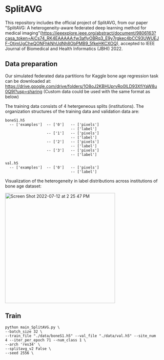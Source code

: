 # SplitAVG
This repository includes the official project of SplitAVG, from our paper "SplitAVG: A heterogeneity-aware federated deep learning method for medical imaging"(https://ieeexplore.ieee.org/abstract/document/9806163?casa_token=AiCs74_RK4EAAAAA:fw3aflyOBRq3_E9y7rgkec4bCC93UWUEJF-OtjmUgCheQONFhkNhUdNh8ObPMB9_5fkeHKCXOQ), accepted to IEEE Journal of Biomedical and Health Informatics (JBHI) 2022.


## Data preparation

Our simulated federated data partitions for Kaggle bone age regression task can be downloaded at: https://drive.google.com/drive/folders/1O8oJ2KBHUprvRo0ILD93XfiYaW8u0Q9I?usp=sharing   (Custom data could be used with the same format as below)

The training data consists of 4 hetergeneous splits (institutions). The organization structures of the training data and validation data are:

```
boneS1.h5
  -- ['examples']  -- ['0']   -- ['pixels']
                              -- ['label']
                   -- ['1']   -- ['pixels']
                              -- ['label']    
                   -- ['2']   -- ['pixels']
                              -- ['label'] 
                   -- ['3']   -- ['pixels']
                              -- ['label']

val.h5
  -- ['examples']  -- ['0']   -- ['pixels']
                              -- ['label']
```

Visualization of the heterogeneity in label distributions across institutions of bone age dataset:

<img width="360" alt="Screen Shot 2022-07-12 at 2 25 47 PM" src="https://user-images.githubusercontent.com/30038903/178567298-c4f196c3-86b5-4312-a630-cb475c1a4816.png">


## Train
```
python main_SplitAVG.py \
--batch_size 32 \
--train_file "./data/boneS1.h5" --val_file "./data/val.h5" --site_num 4 --iter_per_epoch 71 --num_class 1 \
--arch 'res34' \
--splitavg_v2 False \
--seed 2556 \
```

